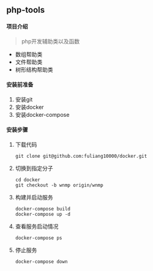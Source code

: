 ## php-tools

#### 项目介绍
> php开发辅助类以及函数

- 数组帮助类
- 文件帮助类
- 树形结构帮助类

#### 安装前准备
1. 安装git
2. 安装docker
3. 安装docker-compose

#### 安装步骤

1. 下载代码

    ```
    git clone git@github.com:fuliang10000/docker.git
    ```

2. 切换到指定分子

    ```
    cd docker
    git checkout -b wnmp origin/wnmp
    ```

2. 构建并启动服务

    ```
    docker-compose build
    docker-compose up -d
    ```
3. 查看服务启动情况

    ```
    docker-compose ps
    ```

4. 停止服务

    ```
    docker-compose down
    ```
   